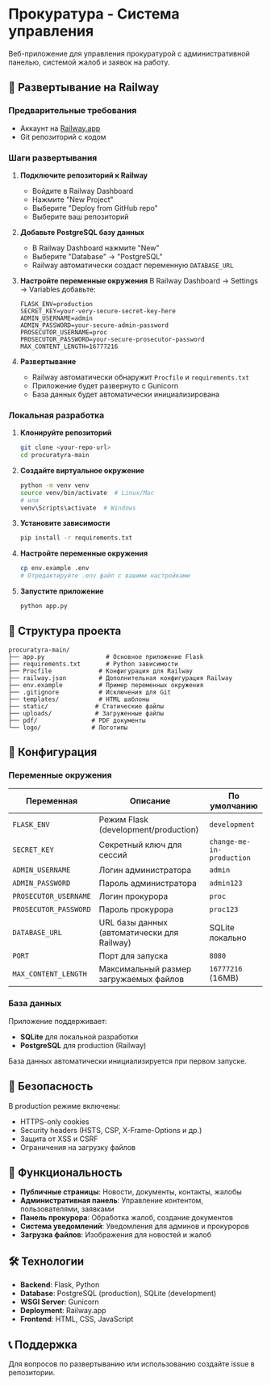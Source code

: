# Прокуратура - Система управления

Веб-приложение для управления прокуратурой с административной панелью, системой жалоб и заявок на работу.

## 🚀 Развертывание на Railway

### Предварительные требования
- Аккаунт на [Railway.app](https://railway.app)
- Git репозиторий с кодом

### Шаги развертывания

1. **Подключите репозиторий к Railway**
   - Войдите в Railway Dashboard
   - Нажмите "New Project"
   - Выберите "Deploy from GitHub repo"
   - Выберите ваш репозиторий

2. **Добавьте PostgreSQL базу данных**
   - В Railway Dashboard нажмите "New"
   - Выберите "Database" → "PostgreSQL"
   - Railway автоматически создаст переменную `DATABASE_URL`

3. **Настройте переменные окружения**
   В Railway Dashboard → Settings → Variables добавьте:
   ```
   FLASK_ENV=production
   SECRET_KEY=your-very-secure-secret-key-here
   ADMIN_USERNAME=admin
   ADMIN_PASSWORD=your-secure-admin-password
   PROSECUTOR_USERNAME=proc
   PROSECUTOR_PASSWORD=your-secure-prosecutor-password
   MAX_CONTENT_LENGTH=16777216
   ```

4. **Развертывание**
   - Railway автоматически обнаружит `Procfile` и `requirements.txt`
   - Приложение будет развернуто с Gunicorn
   - База данных будет автоматически инициализирована

### Локальная разработка

1. **Клонируйте репозиторий**
   ```bash
   git clone <your-repo-url>
   cd procuratyra-main
   ```

2. **Создайте виртуальное окружение**
   ```bash
   python -m venv venv
   source venv/bin/activate  # Linux/Mac
   # или
   venv\Scripts\activate  # Windows
   ```

3. **Установите зависимости**
   ```bash
   pip install -r requirements.txt
   ```

4. **Настройте переменные окружения**
   ```bash
   cp env.example .env
   # Отредактируйте .env файл с вашими настройками
   ```

5. **Запустите приложение**
   ```bash
   python app.py
   ```

## 📁 Структура проекта

```
procuratyra-main/
├── app.py                 # Основное приложение Flask
├── requirements.txt       # Python зависимости
├── Procfile             # Конфигурация для Railway
├── railway.json         # Дополнительная конфигурация Railway
├── env.example          # Пример переменных окружения
├── .gitignore           # Исключения для Git
├── templates/           # HTML шаблоны
├── static/             # Статические файлы
├── uploads/            # Загруженные файлы
├── pdf/               # PDF документы
└── logo/              # Логотипы
```

## 🔧 Конфигурация

### Переменные окружения

| Переменная | Описание | По умолчанию |
|------------|----------|--------------|
| `FLASK_ENV` | Режим Flask (development/production) | `development` |
| `SECRET_KEY` | Секретный ключ для сессий | `change-me-in-production` |
| `ADMIN_USERNAME` | Логин администратора | `admin` |
| `ADMIN_PASSWORD` | Пароль администратора | `admin123` |
| `PROSECUTOR_USERNAME` | Логин прокурора | `proc` |
| `PROSECUTOR_PASSWORD` | Пароль прокурора | `proc123` |
| `DATABASE_URL` | URL базы данных (автоматически для Railway) | SQLite локально |
| `PORT` | Порт для запуска | `8080` |
| `MAX_CONTENT_LENGTH` | Максимальный размер загружаемых файлов | `16777216` (16MB) |

### База данных

Приложение поддерживает:
- **SQLite** для локальной разработки
- **PostgreSQL** для production (Railway)

База данных автоматически инициализируется при первом запуске.

## 🔐 Безопасность

В production режиме включены:
- HTTPS-only cookies
- Security headers (HSTS, CSP, X-Frame-Options и др.)
- Защита от XSS и CSRF
- Ограничения на загрузку файлов

## 📝 Функциональность

- **Публичные страницы**: Новости, документы, контакты, жалобы
- **Административная панель**: Управление контентом, пользователями, заявками
- **Панель прокурора**: Обработка жалоб, создание документов
- **Система уведомлений**: Уведомления для админов и прокуроров
- **Загрузка файлов**: Изображения для новостей и жалоб

## 🛠 Технологии

- **Backend**: Flask, Python
- **Database**: PostgreSQL (production), SQLite (development)
- **WSGI Server**: Gunicorn
- **Deployment**: Railway.app
- **Frontend**: HTML, CSS, JavaScript

## 📞 Поддержка

Для вопросов по развертыванию или использованию создайте issue в репозитории.
